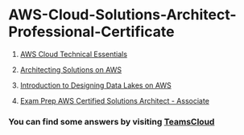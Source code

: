 # AWS-Cloud-Solutions-Architect-Professional-Certificate

1. [AWS Cloud Technical Essentials](https://teamscloud.blogspot.com/2024/05/coursera-aws-cloud-technical-essentials-week-1.html)

2. [Architecting Solutions on AWS](https://teamscloud.blogspot.com/2024/05/coursera-architecting-solutions-on-aws.html)

3. [Introduction to Designing Data Lakes on AWS](https://teamscloud.blogspot.com/2024/05/coursera-introduction-to-designing-data-lakes-on-aws.html)

4. [Exam Prep AWS Certified Solutions Architect - Associate](https://teamscloud.blogspot.com/2024/05/coursera-exam-prep-aws-certified-solutions-architect-associate.html)

### You can find some answers by visiting <a href="https://teamscloud.blogspot.com/">TeamsCloud</a>
